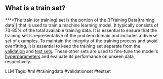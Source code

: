 **What is a train set?**
------------------------

**‍**The train (or training) set is the portion of the [[Training Data|training data]] that is used to train a machine learning model. It typically consists of 70-85% of the total available training data. It is essential to ensure that the training set is representative of the problem domain and includes a diverse set of examples. To maintain the integrity of the training process and avoid overfitting, it is essential to keep the training set separate from the [validation](https://www.hopsworks.ai/dictionary/validation-set) and [test sets](https://www.hopsworks.ai/dictionary/test-set). These other sets are used to fine-tune the model's [hyperparameters](https://www.hopsworks.ai/dictionary/hyperparameter) and evaluate its performance on unseen data, respectively.


LLM Tags:  #ml #trainingdata #validationset #testset